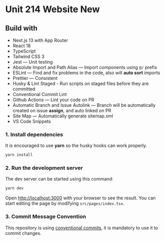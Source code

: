 # Unit 214 Website New

## Build with

- Next.js 13 with App Router
- React 18
- TypeScript
- Tailwind CSS 3
- Jest — Unit testing
- Absolute Import and Path Alias — Import components using `@/` prefix
- ESLint — Find and fix problems in the code, also will **auto sort** imports
- Prettier — Consistent
- Husky & Lint Staged - Run scripts on staged files before they are committed
- Conventional Commit Lint
- Github Actions — Lint your code on PR
- Automatic Branch and Issue Autolink — Branch will be automatically created on issue **assign**, and auto linked on PR
- Site Map — Automatically generate sitemap.xml
- VS Code Snippets

### 1. Install dependencies

It is encouraged to use **yarn** so the husky hooks can work properly.

```bash
yarn install
```

### 2. Run the development server

The dev server can be started using this command:

```bash
yarn dev
```

Open [http://localhost:3000](http://localhost:3000) with your browser to see the result. You can start editing the page by modifying `src/pages/index.tsx`.

### 3. Commit Message Convention

This repository is using [conventional commits](https://www.conventionalcommits.org/en/v1.0.0/), it is mandatory to use it to commit changes.
